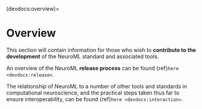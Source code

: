 (devdocs:overview)=
# Overview

This section will contain information for those who wish to **contribute to the development** of the NeuroML standard and associated tools.

An overview of the NeuroML **release process** can be found {ref}`here <devdocs:release>`.

The relationship of NeuroML to a number of other tools and standards in computational neuroscience,
and the practical steps taken thus far to ensure interoperability, can be found {ref}`here <devdocs:interaction>`.
